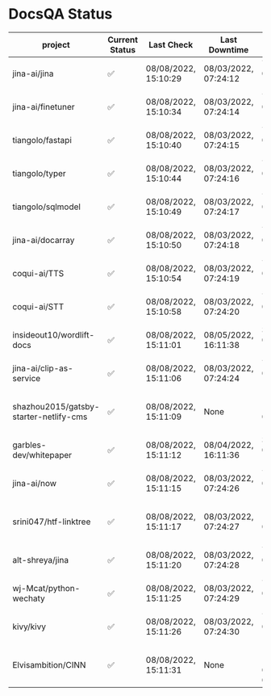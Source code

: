 # DocsQA Status

|               project                |Current Status|     Last Check     |   Last Downtime    |              % Uptime              |
|--------------------------------------|--------------|--------------------|--------------------|------------------------------------|
|jina-ai/jina                          |✅            |08/08/2022, 15:10:29|08/03/2022, 07:24:12|7.460 (since 07/29/2022, 16:38:18)  |
|jina-ai/finetuner                     |✅            |08/08/2022, 15:10:34|08/03/2022, 07:24:14|7.470 (since 07/29/2022, 16:38:18)  |
|tiangolo/fastapi                      |✅            |08/08/2022, 15:10:40|08/03/2022, 07:24:15|7.486 (since 07/29/2022, 16:38:18)  |
|tiangolo/typer                        |✅            |08/08/2022, 15:10:44|08/03/2022, 07:24:16|7.493 (since 07/29/2022, 16:38:18)  |
|tiangolo/sqlmodel                     |✅            |08/08/2022, 15:10:49|08/03/2022, 07:24:17|7.501 (since 07/29/2022, 16:38:18)  |
|jina-ai/docarray                      |✅            |08/08/2022, 15:10:50|08/03/2022, 07:24:18|7.503 (since 07/29/2022, 16:38:18)  |
|coqui-ai/TTS                          |✅            |08/08/2022, 15:10:54|08/03/2022, 07:24:19|7.510 (since 07/29/2022, 16:38:18)  |
|coqui-ai/STT                          |✅            |08/08/2022, 15:10:58|08/03/2022, 07:24:20|7.517 (since 07/29/2022, 16:38:18)  |
|insideout10/wordlift-docs             |✅            |08/08/2022, 15:11:01|08/05/2022, 16:11:38|3.026 (since 07/29/2022, 16:38:18)  |
|jina-ai/clip-as-service               |✅            |08/08/2022, 15:11:06|08/03/2022, 07:24:24|7.537 (since 07/29/2022, 16:38:18)  |
|shazhou2015/gatsby-starter-netlify-cms|✅            |08/08/2022, 15:11:09|None                |100.000 (since 08/03/2022, 10:30:18)|
|garbles-dev/whitepaper                |✅            |08/08/2022, 15:11:12|08/04/2022, 16:11:36|3.082 (since 07/29/2022, 16:38:18)  |
|jina-ai/now                           |✅            |08/08/2022, 15:11:15|08/03/2022, 07:24:26|7.554 (since 07/29/2022, 16:38:18)  |
|srini047/htf-linktree                 |✅            |08/08/2022, 15:11:17|08/03/2022, 07:24:27|115.240 (since 07/31/2022, 18:29:28)|
|alt-shreya/jina                       |✅            |08/08/2022, 15:11:20|08/03/2022, 07:24:28|7.563 (since 07/29/2022, 16:38:18)  |
|wj-Mcat/python-wechaty                |✅            |08/08/2022, 15:11:25|08/03/2022, 07:24:29|7.572 (since 07/29/2022, 16:38:18)  |
|kivy/kivy                             |✅            |08/08/2022, 15:11:26|08/03/2022, 07:24:30|7.574 (since 07/29/2022, 16:38:18)  |
|Elvisambition/CINN                    |✅            |08/08/2022, 15:11:31|None                |100.000 (since 08/04/2022, 07:09:50)|
